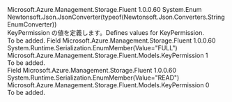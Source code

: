 <Type Name="KeyPermission" FullName="Microsoft.Azure.Management.Storage.Fluent.Models.KeyPermission">
  <TypeSignature Language="C#" Value="public enum KeyPermission" />
  <TypeSignature Language="ILAsm" Value=".class public auto ansi sealed KeyPermission extends System.Enum" />
  <TypeSignature Language="DocId" Value="T:Microsoft.Azure.Management.Storage.Fluent.Models.KeyPermission" />
  <TypeSignature Language="VB.NET" Value="Public Enum KeyPermission" />
  <TypeSignature Language="F#" Value="type KeyPermission = " />
  <AssemblyInfo>
    <AssemblyName>Microsoft.Azure.Management.Storage.Fluent</AssemblyName>
    <AssemblyVersion>1.0.0.60</AssemblyVersion>
  </AssemblyInfo>
  <Base>
    <BaseTypeName>System.Enum</BaseTypeName>
  </Base>
  <Attributes>
    <Attribute>
      <AttributeName>Newtonsoft.Json.JsonConverter(typeof(Newtonsoft.Json.Converters.StringEnumConverter))</AttributeName>
    </Attribute>
  </Attributes>
  <Docs>
    <summary>
            <span data-ttu-id="9e21c-101">KeyPermission の値を定義します。</span><span class="sxs-lookup"><span data-stu-id="9e21c-101">Defines values for KeyPermission.</span></span>
            </summary>
    <remarks>To be added.</remarks>
  </Docs>
  <Members>
    <Member MemberName="FULL">
      <MemberSignature Language="C#" Value="FULL" />
      <MemberSignature Language="ILAsm" Value=".field public static literal valuetype Microsoft.Azure.Management.Storage.Fluent.Models.KeyPermission FULL = int32(1)" />
      <MemberSignature Language="DocId" Value="F:Microsoft.Azure.Management.Storage.Fluent.Models.KeyPermission.FULL" />
      <MemberSignature Language="VB.NET" Value="FULL" />
      <MemberSignature Language="F#" Value="FULL = 1" Usage="Microsoft.Azure.Management.Storage.Fluent.Models.KeyPermission.FULL" />
      <MemberType>Field</MemberType>
      <AssemblyInfo>
        <AssemblyName>Microsoft.Azure.Management.Storage.Fluent</AssemblyName>
        <AssemblyVersion>1.0.0.60</AssemblyVersion>
      </AssemblyInfo>
      <Attributes>
        <Attribute>
          <AttributeName>System.Runtime.Serialization.EnumMember(Value="FULL")</AttributeName>
        </Attribute>
      </Attributes>
      <ReturnValue>
        <ReturnType>Microsoft.Azure.Management.Storage.Fluent.Models.KeyPermission</ReturnType>
      </ReturnValue>
      <MemberValue>1</MemberValue>
      <Docs>
        <summary>To be added.</summary>
      </Docs>
    </Member>
    <Member MemberName="READ">
      <MemberSignature Language="C#" Value="READ" />
      <MemberSignature Language="ILAsm" Value=".field public static literal valuetype Microsoft.Azure.Management.Storage.Fluent.Models.KeyPermission READ = int32(0)" />
      <MemberSignature Language="DocId" Value="F:Microsoft.Azure.Management.Storage.Fluent.Models.KeyPermission.READ" />
      <MemberSignature Language="VB.NET" Value="READ" />
      <MemberSignature Language="F#" Value="READ = 0" Usage="Microsoft.Azure.Management.Storage.Fluent.Models.KeyPermission.READ" />
      <MemberType>Field</MemberType>
      <AssemblyInfo>
        <AssemblyName>Microsoft.Azure.Management.Storage.Fluent</AssemblyName>
        <AssemblyVersion>1.0.0.60</AssemblyVersion>
      </AssemblyInfo>
      <Attributes>
        <Attribute>
          <AttributeName>System.Runtime.Serialization.EnumMember(Value="READ")</AttributeName>
        </Attribute>
      </Attributes>
      <ReturnValue>
        <ReturnType>Microsoft.Azure.Management.Storage.Fluent.Models.KeyPermission</ReturnType>
      </ReturnValue>
      <MemberValue>0</MemberValue>
      <Docs>
        <summary>To be added.</summary>
      </Docs>
    </Member>
  </Members>
</Type>